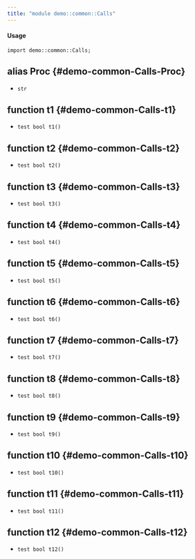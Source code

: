 ```yaml
---
title: "module demo::common::Calls"
---
```


#### Usage

`import demo::common::Calls;`


## alias Proc {#demo-common-Calls-Proc}

* `str`

## function t1 {#demo-common-Calls-t1}

* ``test bool t1()``

## function t2 {#demo-common-Calls-t2}

* ``test bool t2()``

## function t3 {#demo-common-Calls-t3}

* ``test bool t3()``

## function t4 {#demo-common-Calls-t4}

* ``test bool t4()``

## function t5 {#demo-common-Calls-t5}

* ``test bool t5()``

## function t6 {#demo-common-Calls-t6}

* ``test bool t6()``

## function t7 {#demo-common-Calls-t7}

* ``test bool t7()``

## function t8 {#demo-common-Calls-t8}

* ``test bool t8()``

## function t9 {#demo-common-Calls-t9}

* ``test bool t9()``

## function t10 {#demo-common-Calls-t10}

* ``test bool t10()``

## function t11 {#demo-common-Calls-t11}

* ``test bool t11()``

## function t12 {#demo-common-Calls-t12}

* ``test bool t12()``

